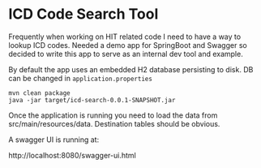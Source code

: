 
# ICD Code Search Tool

Frequently when working on HIT related code I need to have a way to lookup ICD codes. 
Needed a demo app for SpringBoot and Swagger so decided to write this app to serve as an internal dev tool and example.

By default the app uses an embedded H2 database persisting to disk. DB can be changed in `application.properties`


    mvn clean package
    java -jar target/icd-search-0.0.1-SNAPSHOT.jar 

Once the application is running you need to load the data from src/main/resources/data. Destination tables should be obvious.

A swagger UI is running at:

http://localhost:8080/swagger-ui.html